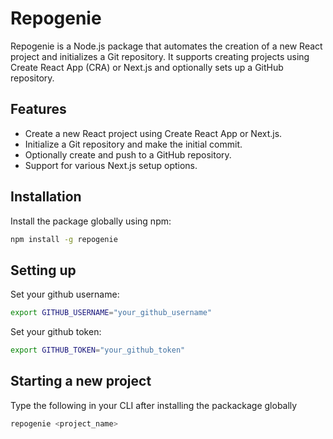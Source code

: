 # Repogenie

Repogenie is a Node.js package that automates the creation of a new React project and initializes a Git repository. It supports creating projects using Create React App (CRA) or Next.js and optionally sets up a GitHub repository.

## Features

- Create a new React project using Create React App or Next.js.
- Initialize a Git repository and make the initial commit.
- Optionally create and push to a GitHub repository.
- Support for various Next.js setup options.

## Installation

Install the package globally using npm:

```bash
npm install -g repogenie
```

## Setting up

Set your github username:

```bash
export GITHUB_USERNAME="your_github_username"
```

Set your github token:

```bash
export GITHUB_TOKEN="your_github_token"
```

## Starting a new project

Type the following in your CLI after installing the packackage globally

```bash
repogenie <project_name>
```
